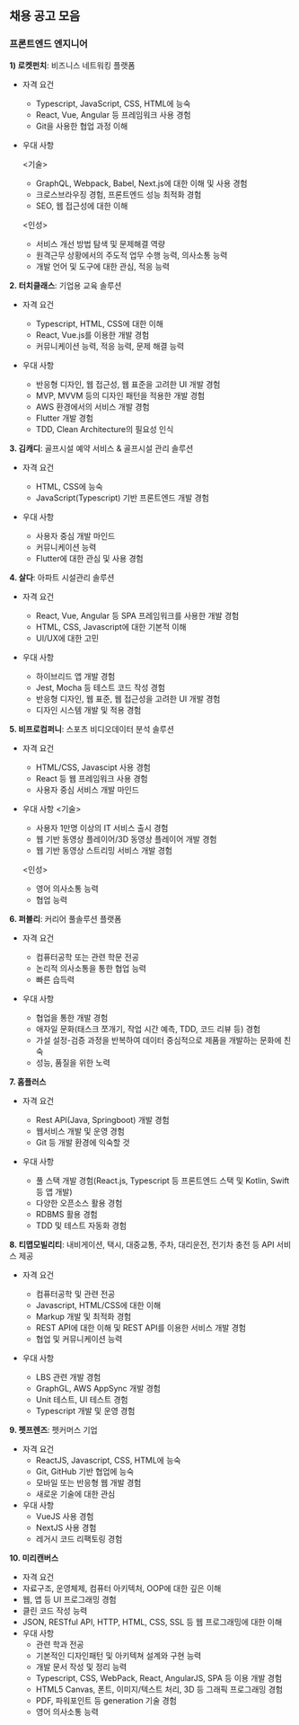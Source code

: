 ## 채용 공고 모음



### 프론트엔드 엔지니어

**1) 로켓펀치**: 비즈니스 네트워킹 플랫폼

- 자격 요건

  - Typescript, JavaScript, CSS, HTML에 능숙
  - React, Vue, Angular 등 프레임워크 사용 경험
  - Git을 사용한 협업 과정 이해

- 우대 사항

  <기술>
  - GraphQL, Webpack, Babel, Next.js에 대한 이해 및 사용 경험
  - 크로스브라우징 경험, 프론트엔드 성능 최적화 경험
  - SEO, 웹 접근성에 대한 이해

  <인성>
  - 서비스 개선 방법 탐색 및 문제해결 역량
  - 원격근무 상황에서의 주도적 업무 수행 능력, 의사소통 능력
  - 개발 언어 및 도구에 대한 관심, 적응 능력



**2. 터치클래스**: 기업용 교육 솔루션
  - 자격 요건
    - Typescript, HTML, CSS에 대한 이해
    - React, Vue.js를 이용한 개발 경험
    - 커뮤니케이션 능력, 적응 능력, 문제 해결 능력

  - 우대 사항
    - 반응형 디자인, 웹 접근성, 웹 표준을 고려한 UI 개발 경험
    - MVP, MVVM 등의 디자인 패턴을 적용한 개발 경험
    - AWS 환경에서의 서비스 개발 경험
    - Flutter 개발 경험
    - TDD, Clean Architecture의 필요성 인식


**3. 김캐디**: 골프시설 예약 서비스 & 골프시설 관리 솔루션
- 자격 요건
  - HTML, CSS에 능숙
  - JavaScript(Typescript) 기반 프론트엔드 개발 경험

- 우대 사항
  - 사용자 중심 개발 마인드
  - 커뮤니케이션 능력
  - Flutter에 대한 관심 및 사용 경험


**4. 살다**: 아파트 시설관리 솔루션
- 자격 요건
  - React, Vue, Angular 등 SPA 프레임워크를 사용한 개발 경험
  - HTML, CSS, Javascript에 대한 기본적 이해
  - UI/UX에 대한 고민

- 우대 사항
  - 하이브리드 앱 개발 경험
  - Jest, Mocha 등 테스트 코드 작성 경험
  - 반응형 디자인, 웹 표준, 웹 접근성을 고려한 UI 개발 경험
  - 디자인 시스템 개발 및 적용 경험
  
    
**5. 비프로컴퍼니**: 스포츠 비디오데이터 분석 솔루션
- 자격 요건
  - HTML/CSS, Javascipt 사용 경험
  - React 등 웹 프레임워크 사용 경험
  - 사용자 중심 서비스 개발 마인드

- 우대 사항
  <기술>
  - 사용자 1만명 이상의 IT 서비스 출시 경험
  - 웹 기반 동영상 플레이어/3D 동영상 플레이어 개발 경험
  - 웹 기반 동영상 스트리밍 서비스 개발 경험

  <인성>
  - 영어 의사소통 능력
  - 협업 능력

  

**6. 퍼블리**: 커리어 풀솔루션 플랫폼
- 자격 요건
  - 컴퓨터공학 또는 관련 학문 전공
  - 논리적 의사소통을 통한 협업 능력
  - 빠른 습득력

- 우대 사항
  - 협업을 통한 개발 경험
  - 애자일 문화(태스크 쪼개기, 작업 시간 예측, TDD, 코드 리뷰 등) 경험
  - 가설 설정-검증 과정을 반복하여 데이터 중심적으로 제품을 개발하는 문화에 친숙
  - 성능, 품질을 위한 노력

    
**7. 홈플러스**
- 자격 요건
  - Rest API(Java, Springboot) 개발 경험
  - 웹서비스 개발 및 운영 경험
  - Git 등 개발 환경에 익숙할 것
  
- 우대 사항
  - 풀 스택 개발 경험(React.js, Typescript 등 프론트엔드 스택 및 Kotlin, Swift 등 앱 개발)
  - 다양한 오픈소스 활용 경험
  - RDBMS 활용 경험
  - TDD 및 테스트 자동화 경험
  
    
**8. 티맵모빌리티**: 내비게이션, 택시, 대중교통, 주차, 대리운전, 전기차 충전 등 API 서비스 제공

- 자격 요건
  - 컴퓨터공학 및 관련 전공
  - Javascript, HTML/CSS에 대한 이해
  - Markup 개발 및 최적화 경험
  - REST API에 대한 이해 및 REST API를 이용한 서비스 개발 경험
  - 협업 및 커뮤니케이션 능력

- 우대 사항
  - LBS 관련 개발 경험
  - GraphGL, AWS AppSync 개발 경험
  - Unit 테스트, UI 테스트 경험
  - Typescript 개발 및 운영 경험


**9. 펫프렌즈**: 펫커머스 기업
- 자격 요건
  - ReactJS, Javascript, CSS, HTML에 능숙
  - Git, GitHub 기반 협업에 능숙
  - 모바일 또는 반응형 웹 개발 경험
  - 새로운 기술에 대한 관심
- 우대 사항
  - VueJS 사용 경험
  - NextJS 사용 경험
  - 레거시 코드 리팩토링 경험



**10. 미리캔버스**

-  자격 요건
  - 자료구조, 운영체제, 컴퓨터 아키텍처, OOP에 대한 깊은 이해
  - 웹, 앱 등 UI 프로그래밍 경험
  - 클린 코드 작성 능력
  - JSON, RESTful API, HTTP, HTML, CSS, SSL 등 웹 프로그래밍에 대한 이해
- 우대 사항
  - 관련 학과 전공
  - 기본적인 디자인패턴 및 아키텍쳐 설계와 구현 능력
  - 개발 문서 작성 및 정리 능력
  - Typescript, CSS, WebPack, React, AngularJS, SPA 등 이용 개발 경험
  - HTML5 Canvas, 폰트, 이미지/텍스트 처리, 3D 등 그래픽 프로그래밍 경험
  - PDF, 파워포인트 등 generation 기술 경험
  - 영어 의사소통 능력